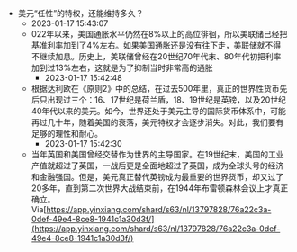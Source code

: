 - 美元“任性”的特权，还能维持多久？
    - 2023-01-17 15:43:07         
    - 022年以来，美国通胀水平仍然在8%以上的高位徘徊，所以美联储已经把基准利率加到了4%左右。如果美国通胀还是没有往下走，美联储就不得不继续加息。历史上，美联储曾经在20世纪70年代末、80年代初把利率加到过13%左右，这就是为了抑制当时非常高的通胀
        - 2023-01-17 15:42:48         
    - 根据达利欧在《原则2》中的总结，在过去500年里，真正的世界性货币先后只出现过三个：16、17世纪是荷兰盾，18、19世纪是英镑，以及20世纪40年代以来的美元。如今，世界还处于美元主导的国际货币体系中，可能再过几十年，随着美国的衰落，美元特权才会逐步消失。对此，我们要有足够的理性和耐心。
        - 2023-01-17 15:42:30         
    - 当年英国和美国曾经交替作为世界的主导国家。在19世纪末，美国的工业产值就超过了英国，一战后更是全面地超过了英国，成为全球头号的经济和金融强国。但是，美元真正替代英镑成为最重要的世界货币，却又过了20多年，直到第二次世界大战结束前，在1944年布雷顿森林会议上才真正确立。Via[https://app.yinxiang.com/shard/s63/nl/13797828/76a22c3a-0def-49e4-8ce8-1941c1a30d3f/](https://app.yinxiang.com/shard/s63/nl/13797828/76a22c3a-0def-49e4-8ce8-1941c1a30d3f/)
